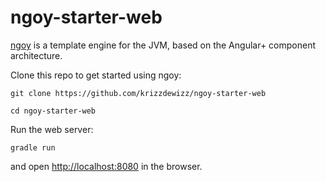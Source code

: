 # ngoy-starter-web

[ngoy](https://github.com/krizzdewizz/ngoy) is a template engine for the JVM, based on the Angular+ component architecture.

Clone this repo to get started using ngoy:

```
git clone https://github.com/krizzdewizz/ngoy-starter-web
```

```
cd ngoy-starter-web
```


Run the web server:

```
gradle run
```

and open [http://localhost:8080](http://localhost:8080) in the browser.
